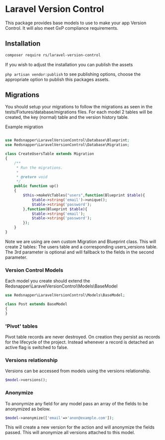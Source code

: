 # Laravel Version Control

This package provides base models to use to make your app Version Control. It will also meet GxP compliance requirements.

## Installation

```sh
composer require rs/laravel-version-control
```

If you wish to adjust the installation you can publish the assets

`php artisan vendor:publish` to see publishing options, choose the appropriate option to publish this packages assets.

## Migrations

You should setup your migrations to follow the migrations as seen in the tests/Fixtures/database/migrations files.
For each model 2 tables will be created, the key (normal) table and the version history table.

Example migration

```php

use Redsnapper\LaravelVersionControl\Database\Blueprint;
use Redsnapper\LaravelVersionControl\Database\Migration;

class CreateUsersTable extends Migration
{
    /**
     * Run the migrations.
     *
     * @return void
     */
    public function up()
    {
        $this->makeVcTables("users",function(Blueprint $table){
            $table->string('email')->unique();
            $table->string('password');
        },function(Blueprint $table){
            $table->string('email');
            $table->string('password');
        });
    }
}
``` 

Note we are using are own custom Migration and Blueprint class.
This will create 2 tables: The users table and a corresponding users_versions table.
The 3rd parameter is optional and will fallback to the fields in the second parameter.

### Version Control Models

Each model you create should extend the Redsnapper\LaravelVersionControl\Models\BaseModel

```php
use Redsnapper\LaravelVersionControl\Models\BaseModel;

class Post extends BaseModel
{
}

```


### 'Pivot' tables

Pivot table records are never destroyed. On creation they persist as records for the lifecycle of the project. 
Instead whenever a record is detached an active flag is switched to false.

### Versions relationship

Versions can be accessed from models using the versions relationship.

```php
$model->versions();
``` 

### Anonymize
To anonymize any field for any model pass an array of the fields to be anonymized as below.
```php
$model->anonymize(['email'=>'anon@example.com']);
``` 
This will create a new version for the action and will anonymize the fields passed. This will anonymize all versions attached to this model.
